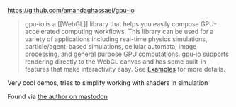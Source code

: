 https://github.com/amandaghassaei/gpu-io

> gpu-io is a [[WebGL]] library that helps you easily compose GPU-accelerated computing workflows. This library can be used for a variety of applications including real-time physics simulations, particle/agent-based simulations, cellular automata, image processing, and general purpose GPU computations. gpu-io supports rendering directly to the WebGL canvas and has some built-in features that make interactivity easy. See [Examples](https://apps.amandaghassaei.com/gpu-io/examples/) for more details.

Very cool demos, tries to simplify working with shaders in simulation

Found via [the author on mastodon](https://mastodon.art/@amandaghassaei/109433326067044608)